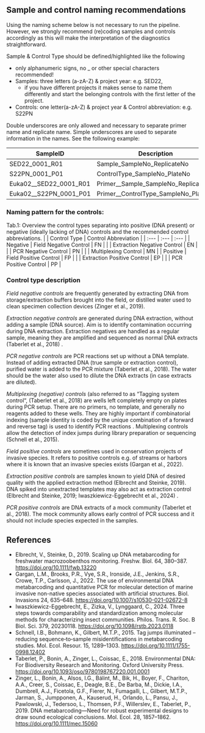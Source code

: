 ## Sample and control naming recommendations  

Using the naming scheme below is not necessary to run the pipeline. However, we strongly recommend (re)coding samples and controls accordingly as this will make the interpretation of the diagnostics straightforward.

Sample & Control Type should be defined/highlighted like the following 
- only alphanumeric signs, no _ or other special characters recommended!
- Samples: three letters (a-zA-Z) & project year: e.g. SED22,
  - if you have different projects it makes sense to name them differently and start the belonging controls with the first letter of the project.
- Controls: one letter(a-zA-Z) & project year & Control abbreviation: e.g. S22PN

Double underscores are only allowed and necessary to separate primer name and replicate name. Simple underscores are used to separate information in the names. See the following example:

| SampleID               | Description                             |
| ---                    | ---                                     |
| SED22_0001_R01         | Sample_SampleNo_ReplicateNo             |
| S22PN_0001_P01         | ControlType_SampleNo_PlateNo            |
| Euka02__SED22_0001_R01 | Primer__Sample_SampleNo_ReplicateNo     |
| Euka02__S22PN_0001_P01 | Primer__ControlType_SampleNo_PlateNo    |

### Naming pattern for the controls:

Tab.1: Overview the control types separating into positive (DNA present) or negative (ideally lacking of DNA) controls and the recommended control abbreviations.
|          | Control Type                | Control Abbreviation |
| :---     | :---                        | :---                 |
| Negative | Field Negative Control      | FN                   |
|          | Extraction Negative Control | EN                   |
|          | PCR Negative Control        | PN                   |
|          | Multiplexing Control        | MN                   |
| Positive | Field Positive Control      | FP                   |
|          | Extraction Positive Control | EP                   |
|          | PCR Positive Control        | PP                   |

### Control type description  

_Field negative controls_ are frequently generated by extracting DNA from storage/extraction buffers brought into the field, or distilled water used to clean specimen collection devices (Zinger et al., 2019).

_Extraction negative controls_ are generated during DNA extraction, without adding a sample (DNA source). Aim is to identify contamination occurring during DNA extraction. Extraction negatives are handled as a regular sample, meaning they are amplified and sequenced as normal DNA extracts (Taberlet et al., 2018) . 

_PCR negative controls_ are PCR reactions set up without a DNA template. Instead of adding extracted DNA (true sample or extraction control), purified water is added to the PCR mixture (Taberlet et al., 2018). The water should be the water also used to dilute the DNA extracts (in case extracts are diluted).

_Multiplexing (negative) controls_ (also referred to as “Tagging system control“, (Taberlet et al., 2018) are wells left completely empty on plates during PCR setup. There are no primers, no template, and generally no reagents added to these wells. They are highly important if combinatorial indexing (sample identity is coded by the unique combination of a forward  and reverse tag) is used to identify PCR reactions . Multiplexing controls allow the detection of index jumps during library preparation or sequencing (Schnell et al., 2015).

_Field positive controls_ are sometimes used in conservation projects of invasive species. It refers to positive controls e.g. of streams or harbors where it is known that an invasive species exists  (Gargan et al., 2022). 

_Extraction positive controls_ are samples known to yield DNA of desired quality with the applied extraction method (Elbrecht and Steinke, 2019). DNA spiked into unextracted templates may also act as extraction control (Elbrecht and Steinke, 2019; Iwaszkiewicz-Eggebrecht et al., 2024) .

_PCR positive controls_ are DNA extracts of a mock community (Taberlet et al., 2018). The mock community allows early control of PCR success and it should not include species expected in the samples.

## References

- Elbrecht, V., Steinke, D., 2019. Scaling up DNA metabarcoding for freshwater macrozoobenthos monitoring. Freshw. Biol. 64, 380–387. https://doi.org/10.1111/fwb.13220
- Gargan, L.M., Brooks, P.R., Vye, S.R., Ironside, J.E., Jenkins, S.R., Crowe, T.P., Carlsson, J., 2022. The use of environmental DNA metabarcoding and quantitative PCR for molecular detection of marine invasive non-native species associated with artificial structures. Biol. Invasions 24, 635–648. https://doi.org/10.1007/s10530-021-02672-8
- Iwaszkiewicz-Eggebrecht, E., Zizka, V., Lynggaard, C., 2024. Three steps towards comparability and standardization among molecular methods for characterizing insect communities. Philos. Trans. R. Soc. B Biol. Sci. 379, 20230118. https://doi.org/10.1098/rstb.2023.0118
- Schnell, I.B., Bohmann, K., Gilbert, M.T.P., 2015. Tag jumps illuminated – reducing sequence‐to‐sample misidentifications in metabarcoding studies. Mol. Ecol. Resour. 15, 1289–1303. https://doi.org/10.1111/1755-0998.12402
- Taberlet, P., Bonin, A., Zinger, L., Coissac, E., 2018. Environmental DNA: For Biodiversity Research and Monitoring. Oxford University Press. https://doi.org/10.1093/oso/9780198767220.001.0001  
- Zinger, L., Bonin, A., Alsos, I.G., Bálint, M., Bik, H., Boyer, F., Chariton, A.A., Creer, S., Coissac, E., Deagle, B.E., De Barba, M., Dickie, I.A., Dumbrell, A.J., Ficetola, G.F., Fierer, N., Fumagalli, L., Gilbert, M.T.P., Jarman, S., Jumpponen, A., Kauserud, H., Orlando, L., Pansu, J., Pawlowski, J., Tedersoo, L., Thomsen, P.F., Willerslev, E., Taberlet, P., 2019. DNA metabarcoding—Need for robust experimental designs to draw sound ecological conclusions. Mol. Ecol. 28, 1857–1862. https://doi.org/10.1111/mec.15060

